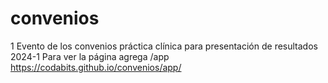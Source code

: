 # convenios
1 Evento de los convenios práctica clínica para presentación de resultados 2024-1
Para ver la página agrega /app
https://codabits.github.io/convenios/app/
